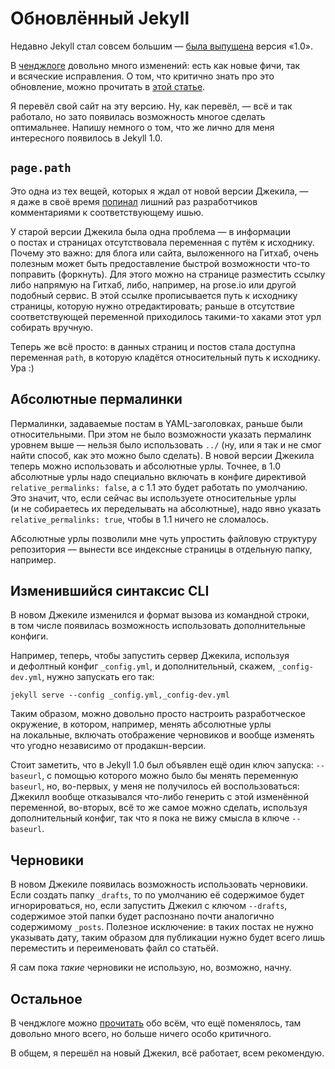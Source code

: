# Обновлённый Jekyll

Недавно Jekyll стал совсем большим — [была выпущена](https://github.com/blog/1502-jekyll-turns-1-0) версия «1.0».

В [ченджлоге](https://github.com/mojombo/jekyll/blob/master/History.markdown#100—2013-05-06) довольно много изменений: есть как новые фичи, так и всяческие исправления. О том, что критично знать про это обновление, можно прочитать в [этой статье](http://jekyllrb.com/docs/upgrading/).

Я перевёл свой сайт на эту версию. Ну, как перевёл, — всё и так работало, но зато появилась возможность многое сделать оптимальнее. Напишу немного о том, что же лично для меня интересного появилось в Jekyll 1.0.

## `page.path`

Это одна из тех вещей, которых я ждал от новой версии Джекила, — я даже в своё время [попинал](https://github.com/mojombo/jekyll/issues/633#issuecomment-11678912) лишний раз разработчиков комментариями к соответствующему ишью.

У старой версии Джекила была одна проблема — в информации о постах и страницах отсутствовала переменная с путём к исходнику. Почему это важно: для блога или сайта, выложенного на Гитхаб, очень полезным может быть предоставление быстрой возможности что-то поправить (форкнуть). Для этого можно на странице разместить ссылку либо напрямую на Гитхаб, либо, например, на prose.io или другой подобный сервис. В этой ссылке прописывается путь к исходнику страницы, которую нужно отредактировать; раньше в отсутствие соответствующей переменной приходилось такими-то хаками этот урл собирать вручную.

Теперь же всё просто: в данных страниц и постов стала доступна переменная `path`, в которую кладётся относительный путь к исходнику. Ура :)

## Абсолютные пермалинки

Пермалинки, задаваемые постам в YAML-заголовках, раньше были относительными. При этом не было возможности указать пермалинк уровнем выше — нельзя было использовать `../` (ну, или я так и не смог найти способ, как это можно было сделать). В новой версии Джекила теперь можно использовать и абсолютные урлы. Точнее, в 1.0 абсолютные урлы надо специально включать в конфиге директивой `relative_permalinks: false`, а с 1.1 это будет работать по умолчанию. Это значит, что, если сейчас вы используете относительные урлы (и не собираетесь их переделывать на абсолютные), надо явно указать `relative_permalinks: true`, чтобы в 1.1 ничего не сломалось.

Абсолютные урлы позволили мне чуть упростить файловую структуру репозитория — вынести все индексные страницы в отдельную папку, например.

## Изменившийся синтаксис CLI

В новом Джекиле изменился и формат вызова из командной строки, в том числе появилась возможность использовать дополнительные конфиги.

Например, теперь, чтобы запустить сервер Джекила, используя и дефолтный конфиг `_config.yml`, и дополнительный, скажем, `_config-dev.yml`, нужно запускать его так:

    jekyll serve --config _config.yml,_config-dev.yml

Таким образом, можно довольно просто настроить разработческое окружение, в котором, например, менять абсолютные урлы на локальные, включать отображение черновиков и вообще изменять что угодно независимо от продакшн-версии.

Стоит заметить, что в Jekyll 1.0 был объявлен ещё один ключ запуска: `--baseurl`, с помощью которого можно было бы менять переменную `baseurl`, но, во-первых, у меня не получилось ей воспользоваться: Джекилл вообще отказывался что-либо генерить с этой изменённой переменной, во-вторых, всё то же самое можно сделать, используя дополнительный конфиг, так что я пока не вижу смысла в ключе `--baseurl`.

## Черновики

В новом Джекиле появилась возможность использовать черновики. Если создать папку `_drafts`, то по умолчанию её содержимое будет игнорироваться, но, если запустить Джекил с ключом `--drafts`, содержимое этой папки будет распознано почти аналогично содержимому `_posts`. Полезное исключение: в таких постах не нужно указывать дату, таким образом для публикации нужно будет всего лишь переместить и переименовать файл со статьёй.

Я сам пока _такие_ черновики не использую, но, возможно, начну.

## Остальное

В ченджлоге можно [прочитать](https://github.com/mojombo/jekyll/blob/master/History.markdown#minor-enhancements-3) обо всём, что ещё поменялось, там довольно много всего, но больше ничего особо критичного.

В общем, я перешёл на новый Джекил, всё работает, всем рекомендую.
